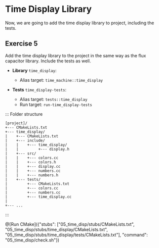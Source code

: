 # Time Display Library

Now, we are going to add the time display library to project, including the tests.

## Exercise 5

Add the time display library to the project in the same way as the flux capacitor library.
Include the tests as well.

- **Library** `time_display`:
  - Alias target: `time_machine::time_display`

- **Tests** `time_display-tests`:
  - Alias target: `tests::time_display`
  - Run target: `run-time_display-tests`

::: Folder structure
```
[project]/
+--- CMakeLists.txt
+--- time_display/
|    +--- CMakeLists.txt
|    +--- include/
|    |    +--- time_display/
|    |         +--- display.h
|    +--- src/
|    |    +--- colors.cc
|    |    +--- colors.h
|    |    +--- display.cc
|    |    +--- numbers.cc
|    |    +--- numbers.h
|    +--- tests/
|         +--- CMakeLists.txt
|         +--- colors.cc
|         +--- numbers.cc
|         +--- time_display.cc
|
+--- ...
```
:::

@[Run CMake]({"stubs": ["05_time_disp/stubs/CMakeLists.txt", "05_time_disp/stubs/time_display/CMakeLists.txt", "05_time_disp/stubs/time_display/tests/CMakeLists.txt"], "command": "05_time_disp/check.sh"})

